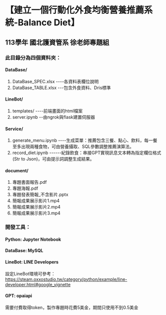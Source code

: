 # 【建立一個行動化外食均衡營養推薦系統-Balance Diet】
## 113學年 國北護資管系 徐老師專題組 
### 此目錄分為四個資料夾：
#### DataBase/
1. DataBase_SPEC.xlsx ----各資料表欄位說明
2. DataBase_TABLE.xlsx ---包含外食資料、Dris標準

#### LineBot/
1. templates/ ----前端畫面的html檔案
2. server.ipynb --由ngrok與flask建置伺服器

#### Service/
1. generate_menu.ipynb ----生成菜單：推薦包含三餐、點心、飲料，每一餐至多出現兩種食物，可由營養攝取、SQL參數調整推薦演算法。
2. record_diet.ipynb ------紀錄飲食：串接GPT實現訊息文本轉為指定欄位格式(Str to Json)，可由提示詞調整生成結果。

#### document/
1. 專題書面報告.pdf
2. 專題海報.pdf
3. 專題發表簡報_不含影片.pptx
4. 簡報成果展示影片1.mp4
5. 簡報成果展示影片2.mp4
6. 簡報成果展示影片3.mp4

### 開發工具：
#### Python: Jupyter Notebook
#### DataBase: MySQL
#### LineBot: LINE Developers
設定LineBot環境可參考：
https://steam.oxxostudio.tw/category/python/example/line-developer.html#google_vignette
#### GPT: opaiapi
需要付費取得token，製作專題時花費5美金，期間只使用不到0.5美金
